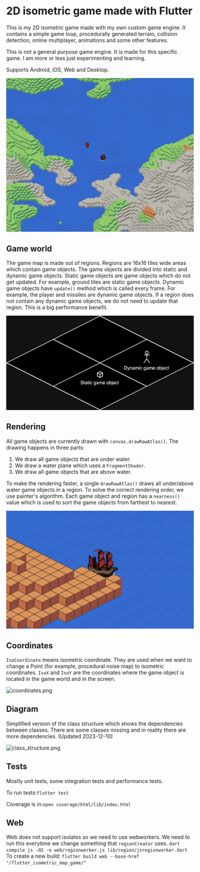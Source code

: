 # 2D isometric game made with Flutter
This is my 2D isometric game made with my own custom game engine. It contains a simple game loop,
procedurally generated terrain, collision detection, online multiplayer, animations and some other features.

This is not a general purpose game engine. It is made for this specific game. I am more or less just experimenting and learning.

Supports Android, iOS, Web and Desktop.

![screenshot.png](readme_images/screenshot.png)

## Game world
The game map is made out of regions. Regions are 16x16 tiles wide areas which contain game objects.
The game objects are divided into static and dynamic game objects.
Static game objects are game objects which do not get updated. For example, ground tiles are static game objects.
Dynamic game objects have ```update()``` method which is called every frame. For example, the player and missiles are dynamic game objects.
If a region does not contain any dynamic game objects, we do not need to update that region. This is a big performance benefit.

![game_world.png](readme_images/game_world.png)

## Rendering
All game objects are currently drawn with ```canvas.drawRawAtlas()```. The drawing happens in three parts:

1. We draw all game objects that are under water.
2. We draw a water plane which uses a ```FragmentShader```.
3. We draw all game objects that are above water.

To make the rendering faster, a single ```drawRawAtlas()``` draws all under/above water game objects in a region.
To solve the correct rendering order, we use painter's algorithm. Each game object and region
has a ```nearness()``` value which is used to sort the game objects from farthest to nearest.

![map_screenshot.png](readme_images/map_screenshot.png)
## Coordinates
```IsoCoordinate``` means isometric coordinate. They are used when we want to change a Point (for example, procedural noise map) to isometric coordinates.
```IsoX``` and ```IsoY``` are the coordinates where the game object is located in the game world and in the screen.

![coordinates.png](readme_images/coordinates.png)

## Diagram
Simplified version of the class structure which shows the dependencies between classes.
There are some classes missing and in reality there are more dependencies. (Updated 2023-12-10)

![class_structure.png](readme_images/structure.png)

## Tests
Mostly unit tests, some integration tests and performance tests.

To run tests:```flutter test```

Coverage is in:```open coverage/html/lib/index.html```

## Web
Web does not support isolates so we need to use webworkers. We need to run this
everytime we change something that ```regionCreator``` uses.
```dart compile js -O2 -o web/regionworker.js lib/region/jsregionworker.dart```
To create a new build:
```flutter build web --base-href "/flutter_isometric_map_game/"```
